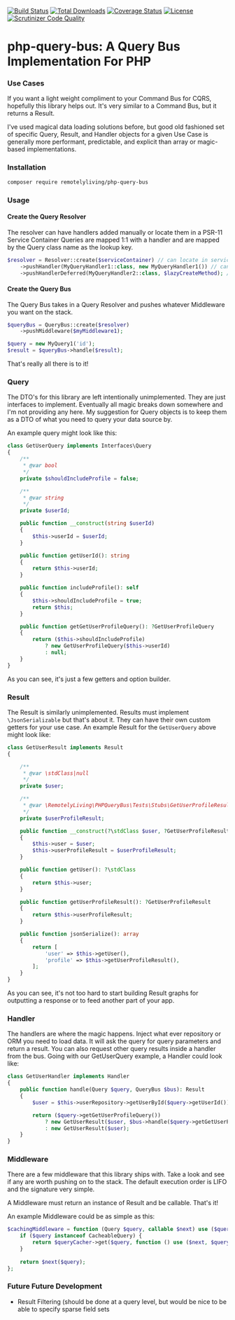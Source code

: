 [![Build Status](https://travis-ci.com/remotelyliving/php-query-bus.svg?branch=master)](https://travis-ci.org/remotelyliving/php-query-bus)
[![Total Downloads](https://poser.pugx.org/remotelyliving/php-query-bus/downloads)](https://packagist.org/packages/remotelyliving/php-query-bus)
[![Coverage Status](https://coveralls.io/repos/github/remotelyliving/php-query-bus/badge.svg?branch=master)](https://coveralls.io/github/remotelyliving/php-query-bus?branch=master) 
[![License](https://poser.pugx.org/remotelyliving/php-query-bus/license)](https://packagist.org/packages/remotelyliving/php-query-bus)
[![Scrutinizer Code Quality](https://scrutinizer-ci.com/g/remotelyliving/php-query-bus/badges/quality-score.png?b=master)](https://scrutinizer-ci.com/g/remotelyliving/php-query-bus/?branch=master)

# php-query-bus: A Query Bus Implementation For PHP

### Use Cases

If you want a light weight compliment to your Command Bus for CQRS, hopefully this library helps out.
It's very similar to a Command Bus, but it returns a Result. 

I've used magical data loading solutions before, but good old fashioned set of specific Query, Result, and Handler objects for a given Use Case
is generally more performant, predictable, and explicit than array or magic-based implementations. 

### Installation

```sh
composer require remotelyliving/php-query-bus
```

### Usage

#### Create the Query Resolver 

The resolver can have handlers added manually or locate them in a PSR-11 Service Container
Queries are mapped 1:1 with a handler and are mapped by the Query class name as the lookup key.
```php
$resolver = Resolver::create($serviceContainer) // can locate in service container
    ->pushHandler(MyQueryHandler1::class, new MyQueryHandler1()) // can locate in a local map
    ->pushHandlerDeferred(MyQueryHandler2::class, $lazyCreateMethod); // can locate deferred to save un unnecessary object creation

```

#### Create the Query Bus

The Query Bus takes in a Query Resolver and pushes whatever Middleware you want on the stack.
```php
$queryBus = QueryBus::create($resolver)
    ->pushMiddleware($myMiddleware1);

$query = new MyQuery1('id');
$result = $queryBus->handle($result);
```

That's really all there is to it!

### Query

The DTO's for this library are left intentionally unimplemented. They are just interfaces to implement.
Eventually all magic breaks down somewhere and I'm not providing any here. My suggestion for Query objects
is to keep them as a DTO of what you need to query your data source by. 

An example query might look like this:

```php
class GetUserQuery implements Interfaces\Query
{
    /**
     * @var bool
     */
    private $shouldIncludeProfile = false;

    /**
     * @var string
     */
    private $userId;

    public function __construct(string $userId)
    {
        $this->userId = $userId;
    }

    public function getUserId(): string
    {
        return $this->userId;
    }

    public function includeProfile(): self
    {
        $this->shouldIncludeProfile = true;
        return $this;
    }

    public function getGetUserProfileQuery(): ?GetUserProfileQuery
    {
        return ($this->shouldIncludeProfile)
            ? new GetUserProfileQuery($this->userId)
            : null;
    }
}
```

As you can see, it's just a few getters and option builder.

### Result

The Result is similarly unimplemented. 
Results must implement `\JsonSerializable` but that's about it.
They can have their own custom getters for your use case. An example Result for the `GetUserQuery` above might look like:

```php
class GetUserResult implements Result
{

    /**
     * @var \stdClass|null
     */
    private $user;

    /**
     * @var \RemotelyLiving\PHPQueryBus\Tests\Stubs\GetUserProfileResult|null
     */
    private $userProfileResult;

    public function __construct(?\stdClass $user, ?GetUserProfileResult $userProfileResult = null)
    {
        $this->user = $user;
        $this->userProfileResult = $userProfileResult;
    }

    public function getUser(): ?\stdClass
    {
        return $this->user;
    }

    public function getUserProfileResult(): ?GetUserProfileResult
    {
        return $this->userProfileResult;
    }

    public function jsonSerialize(): array
    {
        return [
            'user' => $this->getUser(),
            'profile' => $this->getUserProfileResult(),
        ];
    }
}
``` 

As you can see, it's not too hard to start building Result graphs for outputting a response or to feed another part of your app. 

### Handler

The handlers are where the magic happens. Inject what ever repository or ORM you need to load data.
It will ask the query for query parameters and return a result. You can also request other query results inside a handler from the bus.
Going with our GetUserQuery example, a Handler could look like:

```php
class GetUserHandler implements Handler
{
    public function handle(Query $query, QueryBus $bus): Result
    {
        $user = $this->userRepository->getUserById($query->getUserId());

        return ($query->getGetUserProfileQuery())
            ? new GetUserResult($user, $bus->handle($query->getGetUserProfileQuery()))
            : new GetUserResult($user);
    }
}
```

### Middleware

There are a few middleware that this library ships with. Take a look and see if any are worth pushing on to the stack.
The default execution order is LIFO and the signature very simple.

A Middleware must return an instance of Result and be callable. That's it!

An example Middleware could be as simple as this:

```php
$cachingMiddleware = function (Query $query, callable $next) use ($queryCacher) : Result {
    if ($query instanceof CacheableQuery) {
        return $queryCacher->get($query, function () use ($next, $query) { return $next($query); });
    }
   
    return $next($query);
};
```

### Future Future Development

- Result Filtering (should be done at a query level, but would be nice to be able to specify sparse field sets
